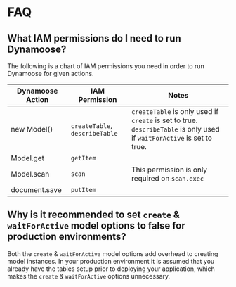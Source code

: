 # FAQ

## What IAM permissions do I need to run Dynamoose?

The following is a chart of IAM permissions you need in order to run Dynamoose for given actions.

| Dynamoose Action | IAM Permission | Notes |
|------------------|----------------|-------|
| new Model() | `createTable`, `describeTable` | `createTable` is only used if `create` is set to true. `describeTable` is only used if `waitForActive` is set to true. |
| Model.get | `getItem` |  |
| Model.scan | `scan` | This permission is only required on `scan.exec` |
| document.save | `putItem` |  |

## Why is it recommended to set `create` & `waitForActive` model options to false for production environments?

Both the `create` & `waitForActive` model options add overhead to creating model instances. In your production environment it is assumed that you already have the tables setup prior to deploying your application, which makes the `create` & `waitForActive` options unnecessary.
